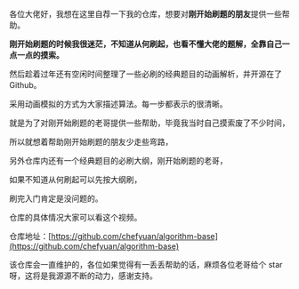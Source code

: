 各位大佬好，我想在这里自荐一下我的仓库，想要对**刚开始刷题的朋友**提供一些帮助。

**刚开始刷题的时候我很迷茫，不知道从何刷起，也看不懂大佬的题解，全靠自己一点一点的摸索。**

然后趁着过年还有空闲时间整理了一些必刷的经典题目的动画解析，并开源在了 Github。

采用动画模拟的方式为大家描述算法。每一步都表示的很清晰。

就是为了对刚开始刷题的老哥提供一些帮助，毕竟我当时自己摸索废了不少时间，

所以就想着帮助刚开始刷题的朋友少走些弯路，

另外仓库内还有一个经典题目的必刷大纲，刚开始刷题的老哥，

如果不知道从何刷起可以先按大纲刷，

刷完入门肯定是没问题的。

仓库的具体情况大家可以看这个视频。



仓库地址：[https://github.com/chefyuan/algorithm-base](https://github.com/chefyuan/algorithm-base)

该仓库会一直维护的，各位如果觉得有一丢丢帮助的话，麻烦各位老哥给个 star 呀，这将是我源源不断的动力，感谢支持。

